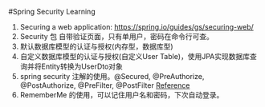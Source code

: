 #Spring Security Learning
1. Securing a web application: https://spring.io/guides/gs/securing-web/
2. Security 包 自带验证页面，只有单用户，密码在命令行可查。
3. 默认数据库模型的认证与授权(内存型，数据库型)
4. 自定义数据库模型的认证与授权(自定义User Table)，使用JPA实现数据库查询并将Entity转换为UserDto对象
5. spring security 注解的使用。@Secured, @PreAuthorize, @PostAuthorize, @PreFilter, @PostFilter [Reference](http://learn.lianglianglee.com/%E4%B8%93%E6%A0%8F/Spring%20Security%20%E8%AF%A6%E8%A7%A3%E4%B8%8E%E5%AE%9E%E6%93%8D/10%20%20%E5%85%A8%E5%B1%80%E6%96%B9%E6%B3%95%EF%BC%9A%E5%A6%82%E4%BD%95%E7%A1%AE%E4%BF%9D%E6%96%B9%E6%B3%95%E7%BA%A7%E5%88%AB%E7%9A%84%E5%AE%89%E5%85%A8%E8%AE%BF%E9%97%AE%EF%BC%9F.md)
6. RememberMe 的使用，可以记住用户名和密码，下次自动登录。
